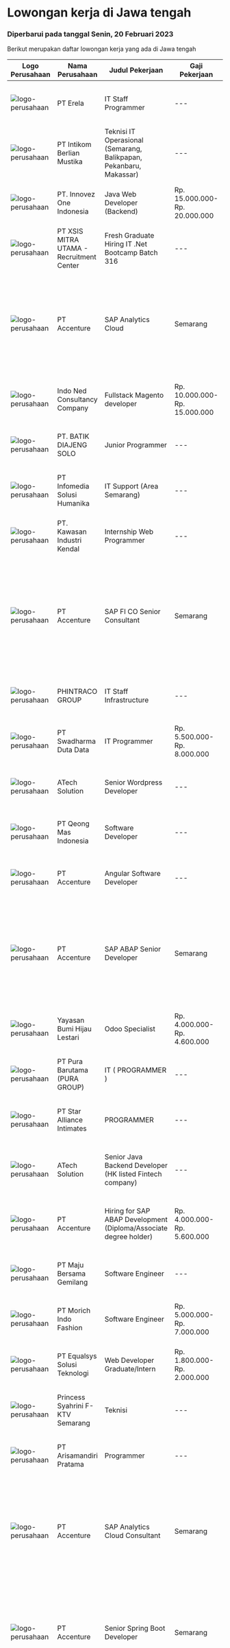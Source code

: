 
  # Lowongan kerja di Jawa tengah

  ### Diperbarui pada tanggal Senin, 20 Februari 2023

  Berikut merupakan daftar lowongan kerja yang ada di Jawa tengah

  |Logo Perusahaan | Nama Perusahaan | Judul Pekerjaan | Gaji Pekerjaan | Lokasi | Deskripsi | Tanggal diunggah | Pranala |
  | -------------- | --------------- | --------------- | --------- | --------- | -------------- | ------- | ----------- |
  |![logo-perusahaan](https://image-service-cdn.seek.com.au/cc8d8c9f0ba1f73a44b17955bdd729eab0a12a93/ee4dce1061f3f616224767ad58cb2fc751b8d2dc)|PT Erela|IT Staff Programmer|---|Semarang|Kualifikasi: Lulusan D3 / S1 Informatika Fresh graduate atau berpengalaman Menguasai pemrograman website (PHP, jQuery) Menguasai query database...|Jumat, 17 Februari 2023|https://www.jobstreet.co.id/id/job/it-staff-programmer-4215663?token=0~4d5d695f-fb4b-463d-9bb7-d1e708ea3938&sectionRank=1&jobId=jobstreet-id-job-4215663|
|![logo-perusahaan](https://image-service-cdn.seek.com.au/ea5f264702bab5af336fb703e911912eeb350135/ee4dce1061f3f616224767ad58cb2fc751b8d2dc)|PT Intikom Berlian Mustika|Teknisi IT Operasional (Semarang, Balikpapan, Pekanbaru, Makassar)|---|Semarang|Deskripsi Pekerjaan: Memperbaiki perangkat IT seperti, Laptop, PC, Printer atau perangkat IT lainnya. Melakukan pemeliharan dan troubleshooting...|Rabu, 15 Februari 2023|https://www.jobstreet.co.id/id/job/teknisi-it-operasional-semarang-balikpapan-pekanbaru-makassar-4226857?token=0~4d5d695f-fb4b-463d-9bb7-d1e708ea3938&sectionRank=2&jobId=jobstreet-id-job-4226857|
|![logo-perusahaan](https://image-service-cdn.seek.com.au/b298687ae02f9798573838624580ad51c34fe2f1/ee4dce1061f3f616224767ad58cb2fc751b8d2dc)|PT. Innovez One Indonesia|Java Web Developer (Backend)|Rp. 15.000.000-Rp. 20.000.000|Jakarta Raya|We are looking for a dynamic and talented Java Full-Stack Developer with strong OOAD background to join our global team. You will work in a SCRUM team...|Minggu, 19 Februari 2023|https://www.jobstreet.co.id/id/job/java-web-developer-backend-4220757?token=0~4d5d695f-fb4b-463d-9bb7-d1e708ea3938&sectionRank=3&jobId=jobstreet-id-job-4220757|
|![logo-perusahaan](https://image-service-cdn.seek.com.au/fa12dd378bd230f83b9ccd636b4121ebbb347455/ee4dce1061f3f616224767ad58cb2fc751b8d2dc)|PT XSIS MITRA UTAMA - Recruitment Center|Fresh Graduate Hiring IT .Net Bootcamp Batch 316|---|Jakarta Raya|What we offer you: Integrated Training Full Stack specialist in .Net Soft Skills Training. Real &amp; varied experiences (IT Project environment)....|Jumat, 17 Februari 2023|https://www.jobstreet.co.id/id/job/fresh-graduate-hiring-it-.net-bootcamp-batch-316-4229855?token=0~4d5d695f-fb4b-463d-9bb7-d1e708ea3938&sectionRank=4&jobId=jobstreet-id-job-4229855|
|![logo-perusahaan](https://image-service-cdn.seek.com.au/1c2e28fa09a87d89b9dac6106fdc6fa435c484bb/ee4dce1061f3f616224767ad58cb2fc751b8d2dc)|PT Accenture|SAP Analytics Cloud | Semarang|---|Semarang|Responsibilities: The SAP Analytics Cloud Consultant works directly with client team to analyze, design and implement technology best practice. Highly...|Minggu, 19 Februari 2023|https://www.jobstreet.co.id/id/job/sap-analytics-cloud-%7C-semarang-4211099?token=0~4d5d695f-fb4b-463d-9bb7-d1e708ea3938&sectionRank=5&jobId=jobstreet-id-job-4211099|
|![logo-perusahaan](https://image-service-cdn.seek.com.au/0a642188b6f444564b4e7d0e61cdd79a37cdf0fa/ee4dce1061f3f616224767ad58cb2fc751b8d2dc)|Indo Ned Consultancy Company|Fullstack Magento developer|Rp. 10.000.000-Rp. 15.000.000|Bali|Note: This job is not at IndoNed. You will be working for a Dutch company called U Digital (U B.V.) in Indonesia. U Digital is responsible for the...|Sabtu, 18 Februari 2023|https://www.jobstreet.co.id/id/job/fullstack-magento-developer-4218830?token=0~4d5d695f-fb4b-463d-9bb7-d1e708ea3938&sectionRank=6&jobId=jobstreet-id-job-4218830|
|![logo-perusahaan](https://i.ibb.co/sqvTCh9/112815900-stock-vector-no-image-available-icon-flat-vector.webp)|PT. BATIK DIAJENG SOLO|Junior Programmer|---|Jawa Tengah|Arcymed Websoft adalah Divisi IT dari PT. Batik Diajeng Solo, sedang mengerjakan beberapa project aplikasi berbasis web. Kini membutuhkan Junior...|Minggu, 19 Februari 2023|https://www.jobstreet.co.id/id/job/junior-programmer-1034506304?token=0~4d5d695f-fb4b-463d-9bb7-d1e708ea3938&sectionRank=7&jobId=jobstreet-id-job-1034506304|
|![logo-perusahaan](https://image-service-cdn.seek.com.au/63373d162568ae23aa2bd2a36d347af5a9d4476e/ee4dce1061f3f616224767ad58cb2fc751b8d2dc)|PT Infomedia Solusi Humanika|IT Support (Area Semarang)|---|Semarang|Kualifikasi : Sarjana ilmu komputer atau teknologi informasi; Pengalaman minimal 1 tahun sebagai Technical Support / IT Support; Komunikasi tertulis...|Rabu, 15 Februari 2023|https://www.jobstreet.co.id/id/job/it-support-area-semarang-4226747?token=0~4d5d695f-fb4b-463d-9bb7-d1e708ea3938&sectionRank=8&jobId=jobstreet-id-job-4226747|
|![logo-perusahaan](https://image-service-cdn.seek.com.au/8bca990f0434ddbfe41b49c16ad91b3e98171b78/ee4dce1061f3f616224767ad58cb2fc751b8d2dc)|PT. Kawasan Industri Kendal|Internship Web Programmer|---|Jawa Tengah|Deskripsi Pekerjaan Build fully functional programs writing, clean, and testable code for ERP Systems using Laravel Design user interface and web...|Jumat, 17 Februari 2023|https://www.jobstreet.co.id/id/job/internship-web-programmer-4215863?token=0~4d5d695f-fb4b-463d-9bb7-d1e708ea3938&sectionRank=9&jobId=jobstreet-id-job-4215863|
|![logo-perusahaan](https://image-service-cdn.seek.com.au/1c2e28fa09a87d89b9dac6106fdc6fa435c484bb/ee4dce1061f3f616224767ad58cb2fc751b8d2dc)|PT Accenture|SAP FI CO Senior Consultant | Semarang|---|Semarang|Responsibilities may include: Provide business process and functional support for the SAP FI and CO modules including its sub-ledgers such as AP, AR,...|Minggu, 19 Februari 2023|https://www.jobstreet.co.id/id/job/sap-fi-co-senior-consultant-%7C-semarang-4211109?token=0~4d5d695f-fb4b-463d-9bb7-d1e708ea3938&sectionRank=10&jobId=jobstreet-id-job-4211109|
|![logo-perusahaan](https://image-service-cdn.seek.com.au/3de1bab76bc5ef2717978ced1355692cfacb229c/ee4dce1061f3f616224767ad58cb2fc751b8d2dc)|PHINTRACO GROUP|IT Staff Infrastructure|---|Semarang|Kualifikasi : Minimum pendidikan D3 Teknik informatika Menguasai networking (Mikrotik Router, Linux, Wireless, Bandwidth Controller, TCP/IP, VLAN,...|Senin, 13 Februari 2023|https://www.jobstreet.co.id/id/job/it-staff-infrastructure-4221738?token=0~4d5d695f-fb4b-463d-9bb7-d1e708ea3938&sectionRank=11&jobId=jobstreet-id-job-4221738|
|![logo-perusahaan](https://image-service-cdn.seek.com.au/0f683dc67275bb803453d1e92fb7cd7b12b824b6/ee4dce1061f3f616224767ad58cb2fc751b8d2dc)|PT Swadharma Duta Data|IT Programmer|Rp. 5.500.000-Rp. 8.000.000|Jakarta Raya|Kualifikasi Pekerjaan : Pendidikan minimum D3/S1 Jurusan IT Menguasai salah satu bahasan pemograman dibawah ini : Java, C, C++, PHP, Phyton, Basic,...|Rabu, 15 Februari 2023|https://www.jobstreet.co.id/id/job/it-programmer-4225882?token=0~4d5d695f-fb4b-463d-9bb7-d1e708ea3938&sectionRank=12&jobId=jobstreet-id-job-4225882|
|![logo-perusahaan](https://image-service-cdn.seek.com.au/01cd86444ba33e86855e0cce80ed2ebf9dcff3e2/ee4dce1061f3f616224767ad58cb2fc751b8d2dc)|ATech Solution|Senior Wordpress Developer|---|Bali|Job Responsibilities:  Build custom WordPress solutions with strict design guidelines using PHP, HTML, SASS/CSS &amp; JavaScript Assist the...|Jumat, 17 Februari 2023|https://www.jobstreet.co.id/id/job/senior-wordpress-developer-4216231?token=0~4d5d695f-fb4b-463d-9bb7-d1e708ea3938&sectionRank=13&jobId=jobstreet-id-job-4216231|
|![logo-perusahaan](https://image-service-cdn.seek.com.au/c7f242c039204524b06149b070df1d2ff1428574/ee4dce1061f3f616224767ad58cb2fc751b8d2dc)|PT Qeong Mas Indonesia|Software Developer|---|Jakarta Pusat|Kualifikasi Pekerjaan Familiar dengan algoritma Mampu bekerja baik dalam tim. Domisili Jakarta Ingin belajar. Minimal sudah menempuh Semester Lulusan...|Kamis, 16 Februari 2023|https://www.jobstreet.co.id/id/job/software-developer-4227404?token=0~4d5d695f-fb4b-463d-9bb7-d1e708ea3938&sectionRank=14&jobId=jobstreet-id-job-4227404|
|![logo-perusahaan](https://image-service-cdn.seek.com.au/1c2e28fa09a87d89b9dac6106fdc6fa435c484bb/ee4dce1061f3f616224767ad58cb2fc751b8d2dc)|PT Accenture|Angular Software Developer|---|Semarang|Responsibilities:Working as part of a team to design and implement enterprise level dynamic web applications such as media portals, content management...|Jumat, 17 Februari 2023|https://www.jobstreet.co.id/id/job/angular-software-developer-4230160?token=0~4d5d695f-fb4b-463d-9bb7-d1e708ea3938&sectionRank=15&jobId=jobstreet-id-job-4230160|
|![logo-perusahaan](https://image-service-cdn.seek.com.au/1c2e28fa09a87d89b9dac6106fdc6fa435c484bb/ee4dce1061f3f616224767ad58cb2fc751b8d2dc)|PT Accenture|SAP ABAP Senior Developer | Semarang|---|Semarang|Key responsibilities may include: Planning, monitoring, and managing all development tasks. Create development standards and checklists. Supervising,...|Jumat, 17 Februari 2023|https://www.jobstreet.co.id/id/job/sap-abap-senior-developer-%7C-semarang-4230447?token=0~4d5d695f-fb4b-463d-9bb7-d1e708ea3938&sectionRank=16&jobId=jobstreet-id-job-4230447|
|![logo-perusahaan](https://image-service-cdn.seek.com.au/f6a80fac749c53e9f6544f4fef51c3ef1b5731f2/ee4dce1061f3f616224767ad58cb2fc751b8d2dc)|Yayasan Bumi Hijau Lestari|Odoo Specialist|Rp. 4.000.000-Rp. 4.600.000|Semarang|Odoo SpecialistRequirements: Bachelor from Computer Science/IT/Maths/Physics/Engineering Proven working experience in web development minimum 5 years....|Kamis, 16 Februari 2023|https://www.jobstreet.co.id/id/job/odoo-specialist-4214618?token=0~4d5d695f-fb4b-463d-9bb7-d1e708ea3938&sectionRank=17&jobId=jobstreet-id-job-4214618|
|![logo-perusahaan](https://image-service-cdn.seek.com.au/1588db4b27658493c980eb24d959cefaab47c7ca/ee4dce1061f3f616224767ad58cb2fc751b8d2dc)|PT Pura Barutama (PURA GROUP)|IT ( PROGRAMMER )|---|Kudus|S1 Teknik Informatika. Terbiasa dengan Programming Bisa mengerjakan project Android/IOS Penempatan di Kudus.   HRD PURA GROUPJl. Kresna 77, Jati...|Selasa, 14 Februari 2023|https://www.jobstreet.co.id/id/job/it-programmer-4201960?token=0~4d5d695f-fb4b-463d-9bb7-d1e708ea3938&sectionRank=18&jobId=jobstreet-id-job-4201960|
|![logo-perusahaan](https://image-service-cdn.seek.com.au/6602e6ff93f6bf67cf920493b7f52e18614f9af3/ee4dce1061f3f616224767ad58cb2fc751b8d2dc)|PT Star Alliance Intimates|PROGRAMMER|---|Semarang|RESPONSIBILITIES : Developing, installing, and maintaining software systems. Capable to operate database systems. Developers form a key part of the IT...|Rabu, 15 Februari 2023|https://www.jobstreet.co.id/id/job/programmer-4204120?token=0~4d5d695f-fb4b-463d-9bb7-d1e708ea3938&sectionRank=19&jobId=jobstreet-id-job-4204120|
|![logo-perusahaan](https://image-service-cdn.seek.com.au/47c310cb4a4b2f78eb96e68d023d29f0872524d1/ee4dce1061f3f616224767ad58cb2fc751b8d2dc)|ATech Solution|Senior Java Backend Developer (HK listed Fintech company)|---|Bali|Roles &amp; Responsibilities: Analyzing existing systems and business models Understanding software development lifecycle Translating client...|Jumat, 17 Februari 2023|https://www.jobstreet.co.id/id/job/senior-java-backend-developer-hk-listed-fintech-company-4208940?token=0~4d5d695f-fb4b-463d-9bb7-d1e708ea3938&sectionRank=20&jobId=jobstreet-id-job-4208940|
|![logo-perusahaan](https://image-service-cdn.seek.com.au/1c2e28fa09a87d89b9dac6106fdc6fa435c484bb/ee4dce1061f3f616224767ad58cb2fc751b8d2dc)|PT Accenture|Hiring for SAP ABAP Development (Diploma/Associate degree holder)|Rp. 4.000.000-Rp. 5.600.000|Semarang|Program, design and maintain software applications Support analysis, and implementation of technology solutions based on client requirements Identify...|Kamis, 16 Februari 2023|https://www.jobstreet.co.id/id/job/hiring-for-sap-abap-development-diploma-associate-degree-holder-4228596?token=0~4d5d695f-fb4b-463d-9bb7-d1e708ea3938&sectionRank=21&jobId=jobstreet-id-job-4228596|
|![logo-perusahaan](https://image-service-cdn.seek.com.au/c5cc250cdcaabdaa9c7164514026bef907d15fe8/ee4dce1061f3f616224767ad58cb2fc751b8d2dc)|PT Maju Bersama Gemilang|Software Engineer|---|Jawa Tengah|Job Description: Develop, testing and deploy internal software requirements and software and bug solution Responsible for the development of...|Jumat, 17 Februari 2023|https://www.jobstreet.co.id/id/job/software-engineer-4228861?token=0~4d5d695f-fb4b-463d-9bb7-d1e708ea3938&sectionRank=22&jobId=jobstreet-id-job-4228861|
|![logo-perusahaan](https://image-service-cdn.seek.com.au/6788510e1431baac230734cd28bdf448ad50ca6d/ee4dce1061f3f616224767ad58cb2fc751b8d2dc)|PT Morich Indo Fashion|Software Engineer|Rp. 5.000.000-Rp. 7.000.000|Ungaran|Develop web based applications for internal factory process and workflow. Assist the team in computer science day-to-day problems such as debugging...|Kamis, 16 Februari 2023|https://www.jobstreet.co.id/id/job/software-engineer-4206489?token=0~4d5d695f-fb4b-463d-9bb7-d1e708ea3938&sectionRank=23&jobId=jobstreet-id-job-4206489|
|![logo-perusahaan](https://image-service-cdn.seek.com.au/cf6d9b9362f34572218f6a132da744549ab3eacd/ee4dce1061f3f616224767ad58cb2fc751b8d2dc)|PT Equalsys Solusi Teknologi|Web Developer Graduate/Intern|Rp. 1.800.000-Rp. 2.000.000|Jawa Tengah|We're looking for graduate web developers to be part of our team. Work on exciting projects for our International customers and internal...|Selasa, 14 Februari 2023|https://www.jobstreet.co.id/id/job/web-developer-graduate-intern-4224050?token=0~4d5d695f-fb4b-463d-9bb7-d1e708ea3938&sectionRank=24&jobId=jobstreet-id-job-4224050|
|![logo-perusahaan](https://i.ibb.co/sqvTCh9/112815900-stock-vector-no-image-available-icon-flat-vector.webp)|Princess Syahrini F-KTV Semarang|Teknisi|---|Semarang|Kualifikasi :* Good comunication* Tidak sedang terikat dengan perusahaan lain* Siap kerja teamDiskripsi :* Memperbaiki apabila ada keluhan di room*...|Rabu, 15 Februari 2023|https://www.jobstreet.co.id/id/job/teknisi-4225934?token=0~4d5d695f-fb4b-463d-9bb7-d1e708ea3938&sectionRank=25&jobId=jobstreet-id-job-4225934|
|![logo-perusahaan](https://image-service-cdn.seek.com.au/7a7741900a27f71f11819baa890363bebf50a072/ee4dce1061f3f616224767ad58cb2fc751b8d2dc)|PT Arisamandiri Pratama|Programmer|---|Jawa Tengah|SummaryThe programmer is generally responsible for the writers and testers of the code used to create software programs.ResponsibilityYou have an...|Rabu, 15 Februari 2023|https://www.jobstreet.co.id/id/job/programmer-4225306?token=0~4d5d695f-fb4b-463d-9bb7-d1e708ea3938&sectionRank=26&jobId=jobstreet-id-job-4225306|
|![logo-perusahaan](https://image-service-cdn.seek.com.au/1c2e28fa09a87d89b9dac6106fdc6fa435c484bb/ee4dce1061f3f616224767ad58cb2fc751b8d2dc)|PT Accenture|SAP Analytics Cloud Consultant | Semarang|---|Semarang|Responsibilities: The SAP Analytics Cloud Consultant works directly with client team to analyze, design and implement technology best practice. Highly...|Jumat, 17 Februari 2023|https://www.jobstreet.co.id/id/job/sap-analytics-cloud-consultant-%7C-semarang-4230450?token=0~4d5d695f-fb4b-463d-9bb7-d1e708ea3938&sectionRank=27&jobId=jobstreet-id-job-4230450|
|![logo-perusahaan](https://image-service-cdn.seek.com.au/1c2e28fa09a87d89b9dac6106fdc6fa435c484bb/ee4dce1061f3f616224767ad58cb2fc751b8d2dc)|PT Accenture|Senior Spring Boot Developer | Semarang|---|Semarang|Responsibilities: Designs, codes or configures, tests, debugs, deploys, documents and maintains web service applications using a variety of software...|Kamis, 16 Februari 2023|https://www.jobstreet.co.id/id/job/senior-spring-boot-developer-%7C-semarang-4227806?token=0~4d5d695f-fb4b-463d-9bb7-d1e708ea3938&sectionRank=28&jobId=jobstreet-id-job-4227806|
|![logo-perusahaan](https://image-service-cdn.seek.com.au/1c2e28fa09a87d89b9dac6106fdc6fa435c484bb/ee4dce1061f3f616224767ad58cb2fc751b8d2dc)|PT Accenture|Java Senior Developer (Spring Boot) | Semarang|---|Semarang|Responsibilities: Designs, codes or configures, tests, debugs, deploys, documents and maintains web service applications using a variety of software...|Jumat, 17 Februari 2023|https://www.jobstreet.co.id/id/job/java-senior-developer-spring-boot-%7C-semarang-4230451?token=0~4d5d695f-fb4b-463d-9bb7-d1e708ea3938&sectionRank=29&jobId=jobstreet-id-job-4230451|
|![logo-perusahaan](https://image-service-cdn.seek.com.au/246ed43127dc50d6ad4ae2ecd45f339fcbb449d1/ee4dce1061f3f616224767ad58cb2fc751b8d2dc)|PT Pan Brothers, Tbk|STAFF SAP (BASIS LANDSCAPE)|---|Jawa Tengah|Kualifikasi :- Pendidikan S1 Tk Informatika/Sistem Informasi/Accounting/Tk Industri- Memiliki komunikasi dan kerjasama tim yang baik- Teliti dan...|Rabu, 15 Februari 2023|https://www.jobstreet.co.id/id/job/staff-sap-basis-landscape-4226736?token=0~4d5d695f-fb4b-463d-9bb7-d1e708ea3938&sectionRank=30&jobId=jobstreet-id-job-4226736|


  [Kembali ke daftar lowongan kerja 🔙](../README.md#daftar-lowongan-kerja)
  
